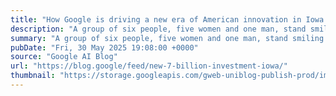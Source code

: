 ```yaml
---
title: "How Google is driving a new era of American innovation in Iowa."
description: "A group of six people, five women and one man, stand smiling on a white platform. They are positioned outdoors with a large data center featuring a Google logo and an American flag hanging from it in the background. Construction equipment, including a yellow crane, is visible next to the building."
summary: "A group of six people, five women and one man, stand smiling on a white platform. They are positioned outdoors with a large data center featuring a Google logo and an American flag hanging from it in the background. Construction equipment, including a yellow crane, is visible next to the building."
pubDate: "Fri, 30 May 2025 19:08:00 +0000"
source: "Google AI Blog"
url: "https://blog.google/feed/new-7-billion-investment-iowa/"
thumbnail: "https://storage.googleapis.com/gweb-uniblog-publish-prod/images/Iowa_SS.max-1440x810.png"
---
```


